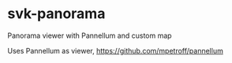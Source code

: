 # svk-panorama
Panorama viewer with Pannellum and custom map

Uses Pannellum as viewer, https://github.com/mpetroff/pannellum
